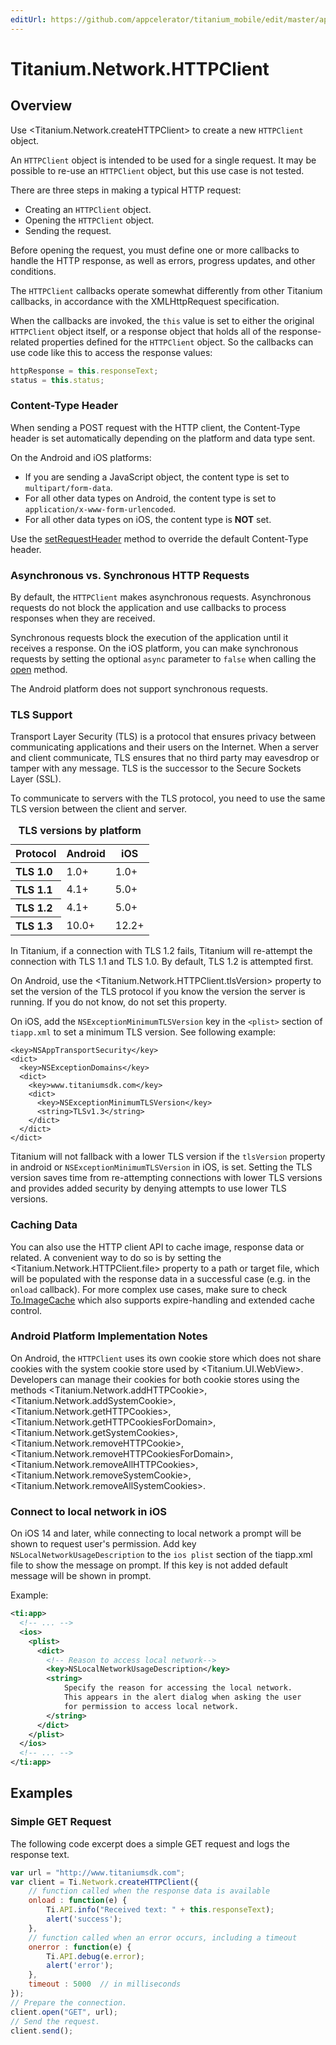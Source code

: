 ```yaml
---
editUrl: https://github.com/appcelerator/titanium_mobile/edit/master/apidoc/Titanium/Network/HTTPClient.yml
---
```

# Titanium.Network.HTTPClient

<TypeHeader/>

## Overview

Use <Titanium.Network.createHTTPClient> to create a new `HTTPClient` object.

An `HTTPClient` object is intended to be used for a single request. It may be
possible to re-use an `HTTPClient` object, but this use case is not tested.

There are three steps in making a typical HTTP request:

* Creating an `HTTPClient` object.
* Opening the `HTTPClient` object.
* Sending the request.

Before opening the request, you must define one or more callbacks to handle
the HTTP response, as well as errors, progress updates, and other conditions.

The `HTTPClient` callbacks operate somewhat differently from other
Titanium callbacks, in accordance with the XMLHttpRequest specification.

When the callbacks are invoked, the `this` value is set to either the
original `HTTPClient` object itself, or a response object that holds all
of the response-related properties defined for the `HTTPClient` object. So the
callbacks can use code like this to access the response values:

``` js
httpResponse = this.responseText;
status = this.status;
```

### Content-Type Header

When sending a POST request with the HTTP client, the Content-Type header is set automatically
depending on the platform and data type sent.

On the Android and iOS platforms:

  * If you are sending a JavaScript object, the content type is set to `multipart/form-data`.
  * For all other data types on Android, the content type is set to `application/x-www-form-urlencoded`.
  * For all other data types on iOS, the content type is **NOT** set.

Use the [setRequestHeader](Titanium.Network.HTTPClient.setRequestHeader) method to override the
default Content-Type header.

### Asynchronous vs. Synchronous HTTP Requests

By default, the `HTTPClient` makes asynchronous requests.  Asynchronous requests do not block
the application and use callbacks to process responses when they are received.

Synchronous requests block the execution of the application until it receives a response.
On the iOS platform,  you can make synchronous requests by setting the optional
`async` parameter to `false` when calling the [open](Titanium.Network.HTTPClient.open) method.

The Android platform does not support synchronous requests.

### TLS Support

Transport Layer Security (TLS) is a protocol that ensures privacy between communicating applications
and their users on the Internet. When a server and client communicate, TLS ensures that no third
party may eavesdrop or tamper with any message. TLS is the successor to the Secure Sockets Layer (SSL).

To communicate to servers with the TLS protocol, you need to use the same TLS version between
the client and server.

<table class="doc-table" summary="This table provides information about TLS versions.">
  <caption><b>TLS versions by platform</b></caption>
  <thead>
    <tr>
      <th>Protocol</th>
      <th>Android</th>
      <th>iOS</th>
    </tr>
  </thead>
  <tbody>
    <tr>
      <th align="left">TLS 1.0</th>
      <td>1.0+</td>
      <td>1.0+</td>
    </tr>
    <tr>
      <th align="left">TLS 1.1</th>
      <td>4.1+</td>
      <td>5.0+</td>
    </tr>
    <tr>
      <th align="left">TLS 1.2</th>
      <td>4.1+</td>
      <td>5.0+</td>
    </tr>
    <tr>
      <th align="left">TLS 1.3</th>
      <td>10.0+</td>
      <td>12.2+</td>
    </tr>
  </tbody>
</table>

In Titanium, if a connection with TLS 1.2 fails, Titanium will re-attempt the connection with
TLS 1.1 and TLS 1.0. By default, TLS 1.2 is attempted first.

On Android, use the <Titanium.Network.HTTPClient.tlsVersion> property to set the version of the TLS protocol
if you know the version the server is running.  If you do not know, do not set this property.

On iOS, add the `NSExceptionMinimumTLSVersion` key in the `<plist>` section of `tiapp.xml` to set a minimum TLS version.
See following example:

```
<key>NSAppTransportSecurity</key>
<dict>
  <key>NSExceptionDomains</key>
  <dict>
    <key>www.titaniumsdk.com</key>
    <dict>
      <key>NSExceptionMinimumTLSVersion</key>
      <string>TLSv1.3</string>
    </dict>
  </dict>
</dict>
```
Titanium will not fallback with a lower TLS version if the `tlsVersion` property in android or `NSExceptionMinimumTLSVersion` in iOS, is set.
Setting the TLS version saves time from re-attempting connections with lower TLS versions and
provides added security by denying attempts to use lower TLS versions.

### Caching Data

You can also use the HTTP client API to cache image, response data or related. A convenient
way to do so is by setting the <Titanium.Network.HTTPClient.file> property to a path or target
file, which will be populated with the response data in a successful case (e.g. in the `onload`
callback). For more complex use cases, make sure to check [To.ImageCache](https://github.com/Topener/To.ImageCache/)
which also supports expire-handling and extended cache control.

### Android Platform Implementation Notes

On Android, the `HTTPClient` uses its own cookie store which does not share cookies with the
system cookie store used by <Titanium.UI.WebView>. Developers can manage their cookies for both
cookie stores using the methods <Titanium.Network.addHTTPCookie>, <Titanium.Network.addSystemCookie>,
<Titanium.Network.getHTTPCookies>, <Titanium.Network.getHTTPCookiesForDomain>, <Titanium.Network.getSystemCookies>,
<Titanium.Network.removeHTTPCookie>, <Titanium.Network.removeHTTPCookiesForDomain>, <Titanium.Network.removeAllHTTPCookies>,
<Titanium.Network.removeSystemCookie>, <Titanium.Network.removeAllSystemCookies>.

### Connect to local network in iOS

On iOS 14 and later, while connecting to local network a prompt will be shown to request user's permission.
Add key `NSLocalNetworkUsageDescription` to the `ios plist` section of the tiapp.xml file to show the message on prompt.
If this key is not added default message will be shown in prompt.

Example:

``` xml
<ti:app>
  <!-- ... -->
  <ios>
    <plist>
      <dict>
        <!-- Reason to access local network-->
        <key>NSLocalNetworkUsageDescription</key>
        <string>
            Specify the reason for accessing the local network.
            This appears in the alert dialog when asking the user
            for permission to access local network.
        </string>
      </dict>
    </plist>
  </ios>
  <!-- ... -->
</ti:app>
```

## Examples

### Simple GET Request

The following code excerpt does a simple GET request and logs the response text.

``` js
var url = "http://www.titaniumsdk.com";
var client = Ti.Network.createHTTPClient({
    // function called when the response data is available
    onload : function(e) {
        Ti.API.info("Received text: " + this.responseText);
        alert('success');
    },
    // function called when an error occurs, including a timeout
    onerror : function(e) {
        Ti.API.debug(e.error);
        alert('error');
    },
    timeout : 5000  // in milliseconds
});
// Prepare the connection.
client.open("GET", url);
// Send the request.
client.send();
```

<ApiDocs/>
